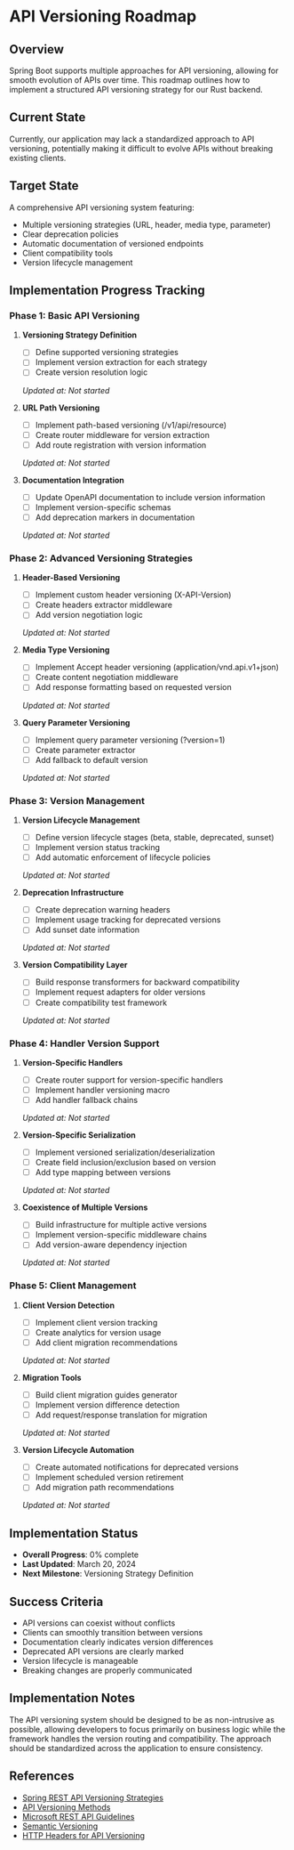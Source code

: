 # API Versioning Roadmap

## Overview
Spring Boot supports multiple approaches for API versioning, allowing for smooth evolution of APIs over time. This roadmap outlines how to implement a structured API versioning strategy for our Rust backend.

## Current State
Currently, our application may lack a standardized approach to API versioning, potentially making it difficult to evolve APIs without breaking existing clients.

## Target State
A comprehensive API versioning system featuring:
- Multiple versioning strategies (URL, header, media type, parameter)
- Clear deprecation policies
- Automatic documentation of versioned endpoints
- Client compatibility tools
- Version lifecycle management

## Implementation Progress Tracking

### Phase 1: Basic API Versioning
1. **Versioning Strategy Definition**
   - [ ] Define supported versioning strategies
   - [ ] Implement version extraction for each strategy
   - [ ] Create version resolution logic
   
   *Updated at: Not started*

2. **URL Path Versioning**
   - [ ] Implement path-based versioning (/v1/api/resource)
   - [ ] Create router middleware for version extraction
   - [ ] Add route registration with version information
   
   *Updated at: Not started*

3. **Documentation Integration**
   - [ ] Update OpenAPI documentation to include version information
   - [ ] Implement version-specific schemas
   - [ ] Add deprecation markers in documentation
   
   *Updated at: Not started*

### Phase 2: Advanced Versioning Strategies
1. **Header-Based Versioning**
   - [ ] Implement custom header versioning (X-API-Version)
   - [ ] Create headers extractor middleware
   - [ ] Add version negotiation logic
   
   *Updated at: Not started*

2. **Media Type Versioning**
   - [ ] Implement Accept header versioning (application/vnd.api.v1+json)
   - [ ] Create content negotiation middleware
   - [ ] Add response formatting based on requested version
   
   *Updated at: Not started*

3. **Query Parameter Versioning**
   - [ ] Implement query parameter versioning (?version=1)
   - [ ] Create parameter extractor
   - [ ] Add fallback to default version
   
   *Updated at: Not started*

### Phase 3: Version Management
1. **Version Lifecycle Management**
   - [ ] Define version lifecycle stages (beta, stable, deprecated, sunset)
   - [ ] Implement version status tracking
   - [ ] Add automatic enforcement of lifecycle policies
   
   *Updated at: Not started*

2. **Deprecation Infrastructure**
   - [ ] Create deprecation warning headers
   - [ ] Implement usage tracking for deprecated versions
   - [ ] Add sunset date information
   
   *Updated at: Not started*

3. **Version Compatibility Layer**
   - [ ] Build response transformers for backward compatibility
   - [ ] Implement request adapters for older versions
   - [ ] Create compatibility test framework
   
   *Updated at: Not started*

### Phase 4: Handler Version Support
1. **Version-Specific Handlers**
   - [ ] Create router support for version-specific handlers
   - [ ] Implement handler versioning macro
   - [ ] Add handler fallback chains
   
   *Updated at: Not started*

2. **Version-Specific Serialization**
   - [ ] Implement versioned serialization/deserialization
   - [ ] Create field inclusion/exclusion based on version
   - [ ] Add type mapping between versions
   
   *Updated at: Not started*

3. **Coexistence of Multiple Versions**
   - [ ] Build infrastructure for multiple active versions
   - [ ] Implement version-specific middleware chains
   - [ ] Add version-aware dependency injection
   
   *Updated at: Not started*

### Phase 5: Client Management
1. **Client Version Detection**
   - [ ] Implement client version tracking
   - [ ] Create analytics for version usage
   - [ ] Add client migration recommendations
   
   *Updated at: Not started*

2. **Migration Tools**
   - [ ] Build client migration guides generator
   - [ ] Implement version difference detection
   - [ ] Add request/response translation for migration
   
   *Updated at: Not started*

3. **Version Lifecycle Automation**
   - [ ] Create automated notifications for deprecated versions
   - [ ] Implement scheduled version retirement
   - [ ] Add migration path recommendations
   
   *Updated at: Not started*

## Implementation Status
- **Overall Progress**: 0% complete
- **Last Updated**: March 20, 2024
- **Next Milestone**: Versioning Strategy Definition

## Success Criteria
- API versions can coexist without conflicts
- Clients can smoothly transition between versions
- Documentation clearly indicates version differences
- Deprecated API versions are clearly marked
- Version lifecycle is manageable
- Breaking changes are properly communicated

## Implementation Notes
The API versioning system should be designed to be as non-intrusive as possible, allowing developers to focus primarily on business logic while the framework handles the version routing and compatibility. The approach should be standardized across the application to ensure consistency.

## References
- [Spring REST API Versioning Strategies](https://www.baeldung.com/rest-versioning)
- [API Versioning Methods](https://restfulapi.net/versioning/)
- [Microsoft REST API Guidelines](https://github.com/microsoft/api-guidelines/blob/vNext/Guidelines.md#12-versioning)
- [Semantic Versioning](https://semver.org/)
- [HTTP Headers for API Versioning](https://developer.mozilla.org/en-US/docs/Web/HTTP/Headers/Accept) 